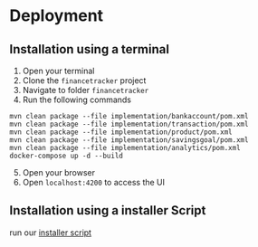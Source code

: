# Deployment

## Installation using a terminal

1. Open your terminal
3. Clone the `financetracker` project
4. Navigate to folder `financetracker`
5. Run the following commands

```
mvn clean package --file implementation/bankaccount/pom.xml
mvn clean package --file implementation/transaction/pom.xml
mvn clean package --file implementation/product/pom.xml
mvn clean package --file implementation/savingsgoal/pom.xml
mvn clean package --file implementation/analytics/pom.xml
docker-compose up -d --build
```

5. Open your browser
6. Open `localhost:4200` to access the UI

## Installation using a installer Script

run our [installer script](../../installer.bat)
